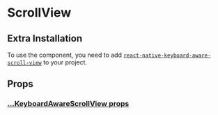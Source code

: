 # ScrollView

## Extra Installation

To use the component, you need to add [`react-native-keyboard-aware-scroll-view`](https://github.com/APSL/react-native-keyboard-aware-scroll-view) to your project.

## Props

### [...KeyboardAwareScrollView props](https://github.com/APSL/react-native-keyboard-aware-scroll-view#props)
